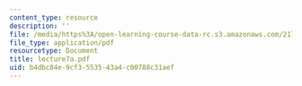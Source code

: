 ```yaml
---
content_type: resource
description: ''
file: /media/https%3A/open-learning-course-data-rc.s3.amazonaws.com/21l-701-literary-interpretation-interpreting-poetry-fall-2003/b4dbc84e9cf3553543a4c00788c31aef_lecture7a.pdf
file_type: application/pdf
resourcetype: Document
title: lecture7a.pdf
uid: b4dbc84e-9cf3-5535-43a4-c00788c31aef
---
```

